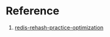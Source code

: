 # Reference
1. [redis-rehash-practice-optimization](https://tech.meituan.com/2018/07/27/redis-rehash-practice-optimization.html)